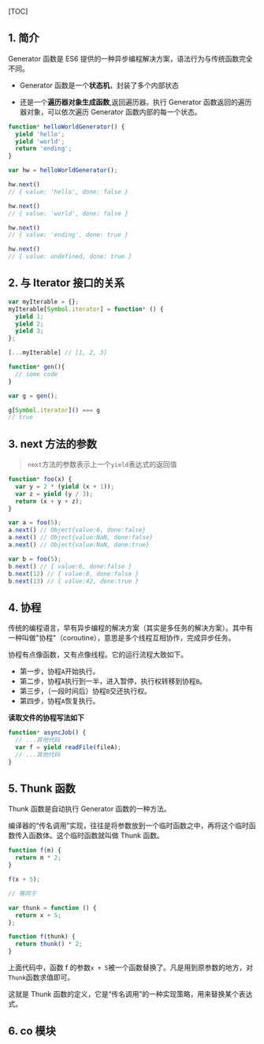 [TOC]

## 1. 简介 ##

Generator 函数是 ES6 提供的一种异步编程解决方案，语法行为与传统函数完全不同。

* Generator 函数是一个**状态机**，封装了多个内部状态

* 还是一个**遍历器对象生成函数**,返回遍历器。执行 Generator 函数返回的遍历器对象，可以依次遍历 Generator 函数内部的每一个状态。

```js
function* helloWorldGenerator() {
  yield 'hello';
  yield 'world';
  return 'ending';
}

var hw = helloWorldGenerator();

hw.next()
// { value: 'hello', done: false }

hw.next()
// { value: 'world', done: false }

hw.next()
// { value: 'ending', done: true }

hw.next()
// { value: undefined, done: true }
```

## 2. 与 Iterator 接口的关系 ##

```js
var myIterable = {};
myIterable[Symbol.iterator] = function* () {
  yield 1;
  yield 2;
  yield 3;
};

[...myIterable] // [1, 2, 3]
```

```js
function* gen(){
  // some code
}

var g = gen();

g[Symbol.iterator]() === g
// true
```

## 3. next 方法的参数  ##

> `next`方法的参数表示上一个`yield`表达式的返回值

```js
function* foo(x) {
  var y = 2 * (yield (x + 1));
  var z = yield (y / 3);
  return (x + y + z);
}

var a = foo(5);
a.next() // Object{value:6, done:false}
a.next() // Object{value:NaN, done:false}
a.next() // Object{value:NaN, done:true}

var b = foo(5);
b.next() // { value:6, done:false }
b.next(12) // { value:8, done:false }
b.next(13) // { value:42, done:true }
```

## 4. 协程 ##

传统的编程语言，早有异步编程的解决方案（其实是多任务的解决方案）。其中有一种叫做"协程"（coroutine），意思是多个线程互相协作，完成异步任务。

协程有点像函数，又有点像线程。它的运行流程大致如下。

- 第一步，协程`A`开始执行。
- 第二步，协程`A`执行到一半，进入暂停，执行权转移到协程`B`。
- 第三步，（一段时间后）协程`B`交还执行权。
- 第四步，协程`A`恢复执行。

**读取文件的协程写法如下**

```js
function* asyncJob() {
  // ...其他代码
  var f = yield readFile(fileA);
  // ...其他代码
}
```

## 5. Thunk 函数 ##

Thunk 函数是自动执行 Generator 函数的一种方法。

编译器的“传名调用”实现，往往是将参数放到一个临时函数之中，再将这个临时函数传入函数体。这个临时函数就叫做 Thunk 函数。

```javascript
function f(m) {
  return m * 2;
}

f(x + 5);

// 等同于

var thunk = function () {
  return x + 5;
};

function f(thunk) {
  return thunk() * 2;
}
```

上面代码中，函数 f 的参数`x + 5`被一个函数替换了。凡是用到原参数的地方，对`Thunk`函数求值即可。

这就是 Thunk 函数的定义，它是“传名调用”的一种实现策略，用来替换某个表达式。



## 6. co 模块  ##